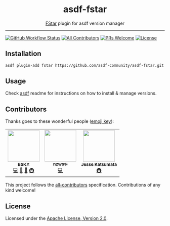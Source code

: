 <div align="center">
<h1>asdf-fstar</h1>
<span><a href="https://www.fstar-lang.org">FStar</a> plugin for asdf version manager</span>
</div>
<hr />

[![GitHub Workflow Status](https://img.shields.io/github/workflow/status/asdf-community/asdf-fstar/Main%20workflow?style=flat-square)](https://github.com/asdf-community/asdf-fstar/actions)
[![All Contributors](https://img.shields.io/badge/all_contributors-3-orange.svg?style=flat-square)](#contributors)
[![PRs Welcome](https://img.shields.io/badge/PRs-welcome-brightgreen.svg?style=flat-square)](http://makeapullrequest.com)
[![License](https://img.shields.io/github/license/asdf-community/asdf-fstar?style=flat-square&color=brightgreen)](https://github.com/asdf-community/asdf-fstar/blob/master/LICENSE)

## Installation

```bash
asdf plugin-add fstar https://github.com/asdf-community/asdf-fstar.git
```

## Usage

Check [asdf](https://github.com/asdf-vm/asdf) readme for instructions on how to
install & manage versions.

## Contributors

Thanks goes to these wonderful people
([emoji key](https://allcontributors.org/docs/en/emoji-key)):

<!-- ALL-CONTRIBUTORS-LIST:START - Do not remove or modify this section -->
<!-- prettier-ignore-start -->
<!-- markdownlint-disable -->
<table>
  <tr>
    <td align="center"><a href="https://bsky.moe"><img src="https://avatars3.githubusercontent.com/u/38746192?v=4" width="100px;" alt=""/><br /><sub><b>BSKY</b></sub></a><br /><a href="https://github.com/asdf-community/asdf-fstar/commits?author=imbsky" title="Code">💻</a> <a href="https://github.com/asdf-community/asdf-fstar/commits?author=imbsky" title="Documentation">📖</a> <a href="#maintenance-imbsky" title="Maintenance">🚧</a> <a href="#infra-imbsky" title="Infrastructure (Hosting, Build-Tools, etc)">🚇</a></td>
    <td align="center"><a href="https://nzws.me"><img src="https://avatars0.githubusercontent.com/u/14953122?v=4" width="100px;" alt=""/><br /><sub><b>nzws✨</b></sub></a><br /><a href="https://github.com/asdf-community/asdf-fstar/commits?author=nzws" title="Code">💻</a></td>
    <td align="center"><a href="https://naturalclar.dev"><img src="https://avatars1.githubusercontent.com/u/6936373?v=4" width="100px;" alt=""/><br /><sub><b>Jesse Katsumata</b></sub></a><br /><a href="#infra-Naturalclar" title="Infrastructure (Hosting, Build-Tools, etc)">🚇</a></td>
  </tr>
</table>

<!-- markdownlint-enable -->
<!-- prettier-ignore-end -->
<!-- ALL-CONTRIBUTORS-LIST:END -->

This project follows the
[all-contributors](https://github.com/all-contributors/all-contributors)
specification. Contributions of any kind welcome!

## License

Licensed under the
[Apache License, Version 2.0](https://www.apache.org/licenses/LICENSE-2.0).
